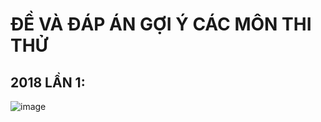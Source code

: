 
# ĐỀ VÀ ĐÁP ÁN GỢI Ý CÁC MÔN THI THỬ

## 2018 LẦN 1:
![image](https://github.com/user-attachments/assets/966b865f-ff54-4084-a617-d3dbc6cbf2df)

